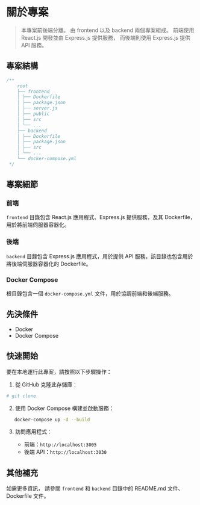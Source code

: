 # 關於專案

> 本專案前後端分離。
> 由 frontend 以及 backend 兩個專案組成。
> 前端使用 React.js 開發並由 Express.js 提供服務，
> 而後端則使用 Express.js 提供 API 服務。

## 專案結構

```js
/**
    root
    ├── frontend
    │ ├── Dockerfile
    │ ├── package.json
    │ ├── server.js
    │ ├── public
    │ ├── src
    │ └── ...
    ├── backend
    │ ├── Dockerfile
    │ ├── package.json
    │ ├── src
    │ └── ...
    └── docker-compose.yml
 */
```

## 專案細節

### 前端

`frontend` 目錄包含 React.js 應用程式、Express.js 提供服務，及其 Dockerfile，用於將前端伺服器容器化。

### 後端

`backend` 目錄包含 Express.js 應用程式，用於提供 API 服務。該目錄也包含用於將後端伺服器容器化的 Dockerfile。

### Docker Compose

根目錄包含一個 `docker-compose.yml` 文件，用於協調前端和後端服務。

## 先決條件

- Docker
- Docker Compose

## 快速開始

要在本地運行此專案，請按照以下步驟操作：

1. 從 GitHub 克隆此存儲庫：

```bash
# git clone
```

2. 使用 Docker Compose 構建並啟動服務：

```sh
   docker-compose up -d --build
```

3. 訪問應用程式：

   - 前端：`http://localhost:3005`
   - 後端 API：`http://localhost:3030`

## 其他補充

如需更多資訊，
請參閱 `frontend` 和 `backend` 目錄中的 README.md 文件、 Dockerfile 文件。
